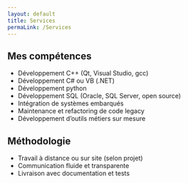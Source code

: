 ```yaml
---
layout: default
title: Services
permaLink: /Services
---
```


## Mes compétences

- Développement C++ (Qt, Visual Studio, gcc)
- Développement C# ou VB (.NET)
- Développement python
- Développement SQL (Oracle, SQL Server, open source)
- Intégration de systèmes embarqués
- Maintenance et refactoring de code legacy
- Développement d’outils métiers sur mesure

## Méthodologie

- Travail à distance ou sur site (selon projet)
- Communication fluide et transparente
- Livraison avec documentation et tests
